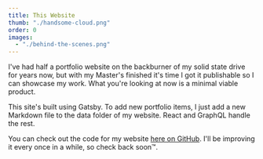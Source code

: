 ```yaml
---
title: This Website
thumb: "./handsome-cloud.png"
order: 0
images:
  - "./behind-the-scenes.png"
---
```

I've had half a portfolio website on the backburner of my solid state drive for years now, but with my Master's finished it's time I got it publishable so I can showcase my work. What you're looking at now is a minimal viable product.

This site's built using Gatsby. To add new portfolio items, I just add a new Markdown file to the data folder of my website. React and GraphQL handle the rest.

You can check out the code for my website [here on GitHub](https://github.com/sakibc/personal-site-2021). I'll be improving it every once in a while, so check back soon™.
